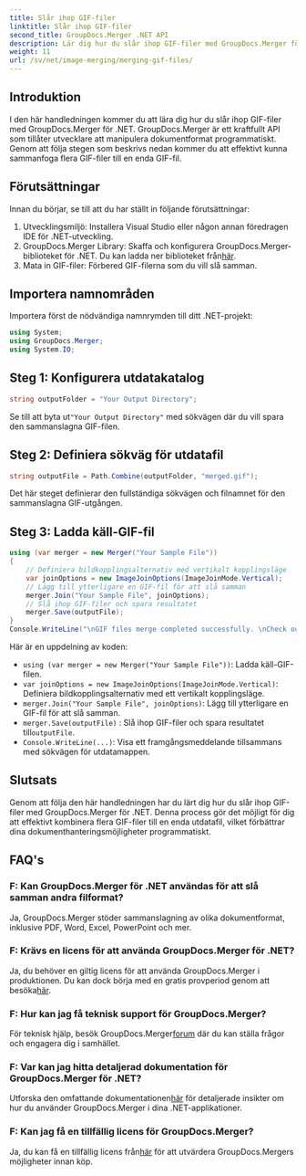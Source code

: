 ```yaml
---
title: Slår ihop GIF-filer
linktitle: Slår ihop GIF-filer
second_title: GroupDocs.Merger .NET API
description: Lär dig hur du slår ihop GIF-filer med GroupDocs.Merger för .NET. Kombinera flera GIF-filer programmatiskt med steg-för-steg-instruktioner.
weight: 11
url: /sv/net/image-merging/merging-gif-files/
---
```

## Introduktion
I den här handledningen kommer du att lära dig hur du slår ihop GIF-filer med GroupDocs.Merger för .NET. GroupDocs.Merger är ett kraftfullt API som tillåter utvecklare att manipulera dokumentformat programmatiskt. Genom att följa stegen som beskrivs nedan kommer du att effektivt kunna sammanfoga flera GIF-filer till en enda GIF-fil.
## Förutsättningar
Innan du börjar, se till att du har ställt in följande förutsättningar:
1. Utvecklingsmiljö: Installera Visual Studio eller någon annan föredragen IDE för .NET-utveckling.
2.  GroupDocs.Merger Library: Skaffa och konfigurera GroupDocs.Merger-biblioteket för .NET. Du kan ladda ner biblioteket från[här](https://releases.groupdocs.com/merger/net/).
3. Mata in GIF-filer: Förbered GIF-filerna som du vill slå samman.

## Importera namnområden
Importera först de nödvändiga namnrymden till ditt .NET-projekt:
```csharp
using System; 
using GroupDocs.Merger;
using System.IO;
```
## Steg 1: Konfigurera utdatakatalog
```csharp
string outputFolder = "Your Output Directory";
```
 Se till att byta ut`"Your Output Directory"` med sökvägen där du vill spara den sammanslagna GIF-filen.
## Steg 2: Definiera sökväg för utdatafil
```csharp
string outputFile = Path.Combine(outputFolder, "merged.gif");
```
Det här steget definierar den fullständiga sökvägen och filnamnet för den sammanslagna GIF-utgången.
## Steg 3: Ladda käll-GIF-fil
```csharp
using (var merger = new Merger("Your Sample File"))
{
    // Definiera bildkopplingsalternativ med vertikalt kopplingsläge
    var joinOptions = new ImageJoinOptions(ImageJoinMode.Vertical);
    // Lägg till ytterligare en GIF-fil för att slå samman
    merger.Join("Your Sample File", joinOptions);
    // Slå ihop GIF-filer och spara resultatet
    merger.Save(outputFile);
}
Console.WriteLine("\nGIF files merge completed successfully. \nCheck output in {0}", outputFolder);
```
Här är en uppdelning av koden:
- `using (var merger = new Merger("Your Sample File"))`: Ladda käll-GIF-filen.
- `var joinOptions = new ImageJoinOptions(ImageJoinMode.Vertical)`: Definiera bildkopplingsalternativ med ett vertikalt kopplingsläge.
- `merger.Join("Your Sample File", joinOptions)`: Lägg till ytterligare en GIF-fil för att slå samman.
- `merger.Save(outputFile)` : Slå ihop GIF-filer och spara resultatet till`outputFile`.
- `Console.WriteLine(...)`: Visa ett framgångsmeddelande tillsammans med sökvägen för utdatamappen.

## Slutsats
Genom att följa den här handledningen har du lärt dig hur du slår ihop GIF-filer med GroupDocs.Merger för .NET. Denna process gör det möjligt för dig att effektivt kombinera flera GIF-filer till en enda utdatafil, vilket förbättrar dina dokumenthanteringsmöjligheter programmatiskt.

## FAQ's
### F: Kan GroupDocs.Merger för .NET användas för att slå samman andra filformat?
Ja, GroupDocs.Merger stöder sammanslagning av olika dokumentformat, inklusive PDF, Word, Excel, PowerPoint och mer.
### F: Krävs en licens för att använda GroupDocs.Merger för .NET?
 Ja, du behöver en giltig licens för att använda GroupDocs.Merger i produktionen. Du kan dock börja med en gratis provperiod genom att besöka[här](https://releases.groupdocs.com/).
### F: Hur kan jag få teknisk support för GroupDocs.Merger?
 För teknisk hjälp, besök GroupDocs.Merger[forum](https://forum.groupdocs.com/c/merger/32) där du kan ställa frågor och engagera dig i samhället.
### F: Var kan jag hitta detaljerad dokumentation för GroupDocs.Merger för .NET?
 Utforska den omfattande dokumentationen[här](https://tutorials.groupdocs.com/merger/net/) för detaljerade insikter om hur du använder GroupDocs.Merger i dina .NET-applikationer.
### F: Kan jag få en tillfällig licens för GroupDocs.Merger?
 Ja, du kan få en tillfällig licens från[här](https://purchase.groupdocs.com/temporary-license/) för att utvärdera GroupDocs.Mergers möjligheter innan köp.